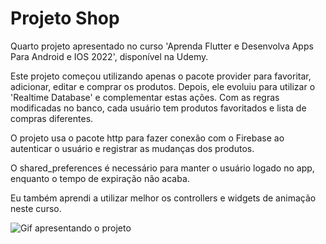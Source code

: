 # Projeto Shop

Quarto projeto apresentado no curso 'Aprenda Flutter e Desenvolva Apps Para Android e IOS 2022', disponível na Udemy. 

Este projeto começou utilizando apenas o pacote provider para favoritar, adicionar, editar e comprar os produtos. Depois, ele evoluiu para utilizar o 'Realtime Database' e complementar estas ações. Com as regras modificadas no banco, cada usuário tem produtos favoritados e lista de compras diferentes.

O projeto usa o pacote http para fazer conexão com o Firebase ao autenticar o usuário e registrar as mudanças dos produtos. 

O shared_preferences é necessário para manter o usuário logado no app, enquanto o tempo de expiração não acaba.

Eu também aprendi a utilizar melhor os controllers e widgets de animação neste curso.

![Gif apresentando o projeto](shop.gif)